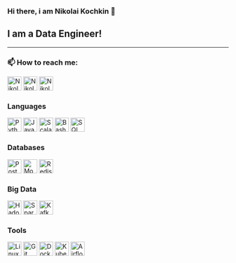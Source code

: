### Hi there, i am Nikolai Kochkin 👋

## I am a Data Engineer!

---

### 📫 How to reach me:

[<img alt="Nikolai Kochkin | Linkedin" height="32" width="32" src="https://cdn.simpleicons.org/linkedin" />](https://www.linkedin.com/in/nikolai-kochkin-85406b263)
[<img alt="Nikolai Kochkin | Linkedin" height="32" width="32" src="https://cdn.simpleicons.org/telegram" />](https://t.me/qwerty_qwerty_91)
[<img alt="Nikolai Kochkin | Linkedin" height="32" width="32" src="https://cdn.simpleicons.org/gmail" />](mailto:nikolaykochkin91@gmail.com)

### Languages

<img alt="Python" height="32" width="32" src="https://cdn.simpleicons.org/python" />
<img alt="Java" height="32" width="32" src="https://cdn.simpleicons.org/openjdk" />
<img alt="Scala" height="32" width="32" src="https://cdn.simpleicons.org/scala" />
<img alt="Bash" height="32" width="32" src="https://cdn.simpleicons.org/gnubash" />
<img alt="SQL" width="32" height="32" src="https://raw.githubusercontent.com/FortAwesome/Font-Awesome/6.x/svgs/solid/database.svg">

### Databases

<img alt="Postgres" height="32" width="32" src="https://cdn.simpleicons.org/postgresql" />
<img alt="MongoDB" height="32" width="32" src="https://cdn.simpleicons.org/mongodb" />
<img alt="Redis" height="32" width="32" src="https://cdn.simpleicons.org/redis" />

### Big Data

<img alt="Hadoop" height="32" width="32" src="https://cdn.simpleicons.org/apachehadoop" />
<img alt="Spark" height="32" width="32" src="https://cdn.simpleicons.org/apachespark" />
<img alt="Kafka" height="32" width="32" src="https://cdn.simpleicons.org/apachekafka" />

### Tools

<img alt="Linux" height="32" width="32" src="https://cdn.simpleicons.org/linux" />
<img alt="Git" height="32" width="32" src="https://cdn.simpleicons.org/git" />
<img alt="Docker" height="32" width="32" src="https://cdn.simpleicons.org/docker" />
<img alt="Kubernetes" height="32" width="32" src="https://cdn.simpleicons.org/Kubernetes" />
<img alt="Airflow" height="32" width="32" src="https://cdn.simpleicons.org/apacheairflow" />
